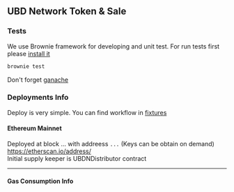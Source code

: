 ## UBD Network Token & Sale


### Tests
We use Brownie framework for developing and unit test. For run tests
first please [install it](https://eth-brownie.readthedocs.io/en/stable/install.html)

```bash
brownie test
```
Don't forget [ganache](https://www.npmjs.com/package/ganache)

### Deployments Info
Deploy is very simple. You can find workflow in 
[fixtures](./tests/fixtures/deploy_env.py) 


#### Ethereum Mainnet 
Deployed at block ... with addreess 
`...` (Keys can be obtain on demand)    
https://etherscan.io/address/  
Initial supply keeper is UBDNDistributor contract


---
#### Gas Consumption Info
```bash

```

